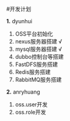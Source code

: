 #开发计划

**1.** dyunhui

1. OSS平台初始化
2. nexus服务器搭建 √
3. mysql服务器搭建 √
4. dubbo控制台等搭建
5. FastDFS服务搭建
6. Redis服务搭建
7. RabbitMQ服务搭建

**2.** anryhuang

1. oss.user开发
2. oss.role开发






